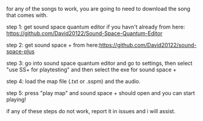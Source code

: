 for any of the songs to work, you are going to need to download the song that comes with.

step 1: get sound space quantum editor if you havn't already from here: https://github.com/David20122/Sound-Space-Quantum-Editor

step 2: get sound space + from here:https://github.com/David20122/sound-space-plus

step 3: go into sound space quantum editor and go to settings, then select "use SS+ for playtesting" and then select the exe for sound space +

step 4: load the map file (.txt or .sspm) and the audio.

step 5: press "play map" and sound space + should open and you can start playing!

if any of these steps do not work, report it in issues and i will assist.

